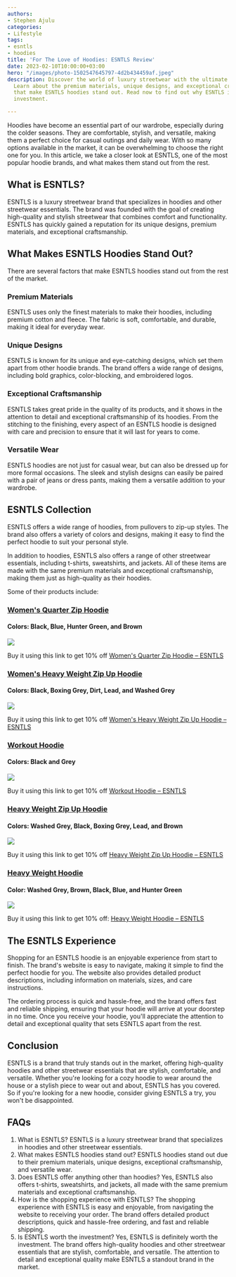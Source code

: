 ```yaml
---
authors:
- Stephen Ajulu
categories:
- Lifestyle
tags:
- esntls
- hoodies
title: 'For The Love of Hoodies: ESNTLS Review'
date: 2023-02-10T10:00:00+03:00
hero: "/images/photo-1502547645797-4d2b434459af.jpeg"
description: Discover the world of luxury streetwear with the ultimate ESNTLS review.
  Learn about the premium materials, unique designs, and exceptional craftsmanship
  that make ESNTLS hoodies stand out. Read now to find out why ESNTLS is worth the
  investment.

---
```

Hoodies have become an essential part of our wardrobe, especially during the colder seasons. They are comfortable, stylish, and versatile, making them a perfect choice for casual outings and daily wear. With so many options available in the market, it can be overwhelming to choose the right one for you. In this article, we take a closer look at ESNTLS, one of the most popular hoodie brands, and what makes them stand out from the rest.

## What is ESNTLS?

ESNTLS is a luxury streetwear brand that specializes in hoodies and other streetwear essentials. The brand was founded with the goal of creating high-quality and stylish streetwear that combines comfort and functionality. ESNTLS has quickly gained a reputation for its unique designs, premium materials, and exceptional craftsmanship.

## What Makes ESNTLS Hoodies Stand Out?

There are several factors that make ESNTLS hoodies stand out from the rest of the market.

### Premium Materials

ESNTLS uses only the finest materials to make their hoodies, including premium cotton and fleece. The fabric is soft, comfortable, and durable, making it ideal for everyday wear.

### Unique Designs

ESNTLS is known for its unique and eye-catching designs, which set them apart from other hoodie brands. The brand offers a wide range of designs, including bold graphics, color-blocking, and embroidered logos.

### Exceptional Craftsmanship

ESNTLS takes great pride in the quality of its products, and it shows in the attention to detail and exceptional craftsmanship of its hoodies. From the stitching to the finishing, every aspect of an ESNTLS hoodie is designed with care and precision to ensure that it will last for years to come.

### Versatile Wear

ESNTLS hoodies are not just for casual wear, but can also be dressed up for more formal occasions. The sleek and stylish designs can easily be paired with a pair of jeans or dress pants, making them a versatile addition to your wardrobe.

## ESNTLS Collection

ESNTLS offers a wide range of hoodies, from pullovers to zip-up styles. The brand also offers a variety of colors and designs, making it easy to find the perfect hoodie to suit your personal style.

In addition to hoodies, ESNTLS also offers a range of other streetwear essentials, including t-shirts, sweatshirts, and jackets. All of these items are made with the same premium materials and exceptional craftsmanship, making them just as high-quality as their hoodies.

Some of their products include:

### [**Women's Quarter Zip Hoodie**](https://www.esntls.co/collections/women/products/womens-quarter-zip-hoodie?ref=kuzqn53jomp-)

#### Colors: Black, Blue, Hunter Green, and Brown

![](/images/untitleddesign_5_600x.jpg)

Buy it using this link to get 10% off [Women's Quarter Zip Hoodie – ESNTLS](https://www.esntls.co/collections/women/products/womens-quarter-zip-hoodie?ref=kuzqn53jomp-)

### [**Women's Heavy Weight Zip Up Hoodie**](https://www.esntls.co/collections/women/products/womens-heavy-weight-zip-up-hoodie?ref=kuzqn53jomp-)

#### Colors: Black, Boxing Grey, Dirt, Lead, and Washed Grey

![](/images/untitleddesign-2021-08-26t102237-580_600x.png)

Buy it using this link to get 10% off [Women's Heavy Weight Zip Up Hoodie – ESNTLS](https://www.esntls.co/collections/women/products/womens-heavy-weight-zip-up-hoodie?ref=kuzqn53jomp-)

### [**Workout Hoodie**](https://www.esntls.co/collections/shop-all/products/workout-hoodie?ref=kuzqn53jomp-)

#### Colors: Black and Grey

![](/images/10_600x.png)

Buy it using this link to get 10% off [Workout Hoodie – ESNTLS](https://www.esntls.co/collections/shop-all/products/workout-hoodie?ref=kuzqn53jomp-)

### [**Heavy Weight Zip Up Hoodie**](https://www.esntls.co/collections/shop-all/products/heavy-weight-zip-up-hoodie?ref=kuzqn53jomp-)

#### Colors: Washed Grey, Black, Boxing Grey, Lead, and Brown

![](/images/untitleddesign-2021-08-26t094035-732_ff5c9054-0359-4145-b802-49826fe7e1df_600x.png)

Buy it using this link to get 10% off [Heavy Weight Zip Up Hoodie – ESNTLS](https://www.esntls.co/collections/shop-all/products/heavy-weight-zip-up-hoodie?ref=kuzqn53jomp-)

### [**Heavy Weight Hoodie**](https://www.esntls.co/collections/shop-all/products/copy-of-heavy-weight-hoodie?ref=kuzqn53jomp-)

#### Color: Washed Grey, Brown, Black, Blue, and Hunter Green

![](/images/untitleddesign-2021-08-26t095421-377_398f2640-4d9a-4f2a-bf82-6c7bef69ef60_600x.png)

Buy it using this link to get 10% off: [Heavy Weight Hoodie – ESNTLS](https://www.esntls.co/collections/shop-all/products/copy-of-heavy-weight-hoodie?ref=kuzqn53jomp-)

## The ESNTLS Experience

Shopping for an ESNTLS hoodie is an enjoyable experience from start to finish. The brand's website is easy to navigate, making it simple to find the perfect hoodie for you. The website also provides detailed product descriptions, including information on materials, sizes, and care instructions.

The ordering process is quick and hassle-free, and the brand offers fast and reliable shipping, ensuring that your hoodie will arrive at your doorstep in no time. Once you receive your hoodie, you'll appreciate the attention to detail and exceptional quality that sets ESNTLS apart from the rest.

## Conclusion

ESNTLS is a brand that truly stands out in the market, offering high-quality hoodies and other streetwear essentials that are stylish, comfortable, and versatile. Whether you're looking for a cozy hoodie to wear around the house or a stylish piece to wear out and about, ESNTLS has you covered. So if you're looking for a new hoodie, consider giving ESNTLS a try, you won't be disappointed.

## FAQs

1. What is ESNTLS? ESNTLS is a luxury streetwear brand that specializes in hoodies and other streetwear essentials.
2. What makes ESNTLS hoodies stand out? ESNTLS hoodies stand out due to their premium materials, unique designs, exceptional craftsmanship, and versatile wear.
3. Does ESNTLS offer anything other than hoodies? Yes, ESNTLS also offers t-shirts, sweatshirts, and jackets, all made with the same premium materials and exceptional craftsmanship.
4. How is the shopping experience with ESNTLS? The shopping experience with ESNTLS is easy and enjoyable, from navigating the website to receiving your order. The brand offers detailed product descriptions, quick and hassle-free ordering, and fast and reliable shipping.
5. Is ESNTLS worth the investment? Yes, ESNTLS is definitely worth the investment. The brand offers high-quality hoodies and other streetwear essentials that are stylish, comfortable, and versatile. The attention to detail and exceptional quality make ESNTLS a standout brand in the market.